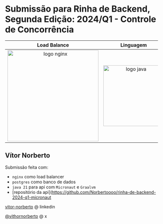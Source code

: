# Submissão para Rinha de Backend, Segunda Edição: 2024/Q1 - Controle de Concorrência

|                                                          Load Balance                                                           |                                                                                         Linguagem                                                                                          |                                                 Framework                                                                                                               |                                                            Banco de Dados                                                             |
|:-------------------------------------------------------------------------------------------------------------------------------:|:------------------------------------------------------------------------------------------------------------------------------------------------------------------------------------------:|:-----------------------------------------------------------------------------------------------------------------------------------------------------------------------:|:-------------------------------------------------------------------------------------------------------------------------------------:|
| <img src="https://upload.wikimedia.org/wikipedia/commons/c/c5/Nginx_logo.svg" alt="logo nginx" width="300" height="auto"><br /> | <img src="https://upload.wikimedia.org/wikipedia/en/thumb/3/30/Java_programming_language_logo.svg/800px-Java_programming_language_logo.svg.png" alt="logo java" width="200" height="auto"> | <img src="https://micronaut.io/wp-content/uploads/2020/11/MIcronautLogo_Horizontal.svg" alt="logo spring boot" width="300" height="auto"><br /> | <img src="https://upload.wikimedia.org/wikipedia/commons/2/29/Postgresql_elephant.svg" alt="logo postgres" width="200" height="auto"> |

## Vítor Norberto
Submissão feita com:
- `nginx` como load balancer
- `postgres` como banco de dados
- `java 21` para api com `Micronaut` e `Graalvm`
- [repositório da api](https://github.com/Norbertoooo/rinha-de-backend-2024-q1-micronaut

[vitor-norberto](https://www.linkedin.com/in/vitor-norberto/) @ linkedin

[@vithornorberto](https://twitter.com/vithornorberto) @ x